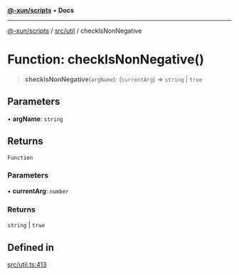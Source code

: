 [**@-xun/scripts**](../../../README.md) • **Docs**

***

[@-xun/scripts](../../../README.md) / [src/util](../README.md) / checkIsNonNegative

# Function: checkIsNonNegative()

> **checkIsNonNegative**(`argName`): (`currentArg`) => `string` \| `true`

## Parameters

• **argName**: `string`

## Returns

`Function`

### Parameters

• **currentArg**: `number`

### Returns

`string` \| `true`

## Defined in

[src/util.ts:413](https://github.com/Xunnamius/xscripts/blob/c4bd6059488244ad158454492e5cfe3fcc65a457/src/util.ts#L413)
